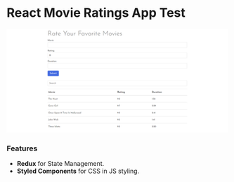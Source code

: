 # React Movie Ratings App Test

<!-- <a href="https://react-app.netlify.app" target="_blank"><h2>Demo</a> -->

<img src="public/screen.png" alt="Screen Shot" />
 
### Features

- **Redux** for State Management.
- **Styled Components** for CSS in JS styling.
